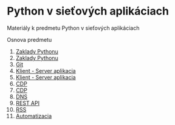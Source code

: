 # Python v sieťových aplikáciach

Materiály k predmetu Python v sieťových aplikáciach

Osnova predmetu

1. [Zaklady Pythonu](./w1/)
2. [Zaklady Pythonu](./w2/)
3. [Git](./w3/)
4. [Klient - Server aplikacia](./w4/)
5. [Klient - Server aplikacia](./w5/)
6. [CDP](./w6/)
7. [CDP](./w7/)
8. [DNS](./w8/)
9. [REST API](./w9/)
10. [RSS](./w10/)
11. [Automatizacia](./w11/)
